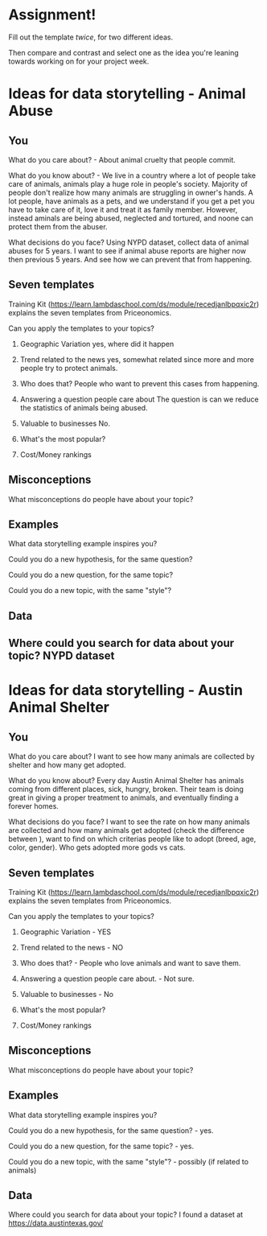 # Assignment!

Fill out the template *twice*, for two different ideas.

Then compare and contrast and select one as the idea you're leaning towards
working on for your project week.


# Ideas for data storytelling - Animal Abuse

## You

What do you care about? -
About animal cruelty that people commit.

What do you know about? - 
We live in a country where a lot of people take care of animals, animals play a huge role in people's society. Majority of people don't  realize how many animals are struggling in owner's hands. A lot people, have animals as a pets, and we understand if you get a pet you have to take care of it, love it and treat it as family member. However, instead aminals are being abused, neglected and tortured, and noone can protect them from the abuser.  


What decisions do you face?
Using NYPD dataset, collect data of animal abuses for 5 years. I want to see if animal abuse reports are higher now then previous 5 years. And see how we can prevent that from happening.

## Seven templates

Training Kit (https://learn.lambdaschool.com/ds/module/recedjanlbpqxic2r) explains the seven templates from Priceonomics.

Can you apply the templates to your topics? 

1. Geographic Variation
yes, where did it happen

2. Trend related to the news
yes, somewhat related since more and more people try to protect animals.

3. Who does that?
People who want to prevent this cases from happening.

4. Answering a question people care about
The question is can we reduce the statistics of animals being abused.

5. Valuable to businesses
No.

6. What's the most popular?


7. Cost/Money rankings


## Misconceptions

What misconceptions do people have about your topic?


## Examples

What data storytelling example inspires you?


Could you do a new hypothesis, for the same question?


Could you do a new question, for the same topic?


Could you do a new topic, with the same "style"?


## Data

Where could you search for data about your topic?
NYPD dataset
---

# Ideas for data storytelling - Austin Animal Shelter

## You

What do you care about?
I want to see how many animals are collected by shelter and how many get adopted.

What do you know about?
Every day Austin Animal Shelter has animals coming from different places, sick, hungry, broken. Their team is doing great in giving a proper treatment to animals, and eventually finding a forever homes.  

What decisions do you face?
I want to see the rate on how many animals are collected and how many animals get adopted (check the difference between ), want to find on which criterias people like to adopt (breed, age, color, gender). Who gets adopted more gods vs cats. 

## Seven templates

Training Kit (https://learn.lambdaschool.com/ds/module/recedjanlbpqxic2r) explains the seven templates from Priceonomics.

Can you apply the templates to your topics? 

1. Geographic Variation - YES


2. Trend related to the news - NO


3. Who does that? - People who love animals and want to save them.


4. Answering a question people care about. - Not sure.


5. Valuable to businesses - No


6. What's the most popular?


7. Cost/Money rankings


## Misconceptions

What misconceptions do people have about your topic?


## Examples

What data storytelling example inspires you?


Could you do a new hypothesis, for the same question? - yes.


Could you do a new question, for the same topic? - yes.


Could you do a new topic, with the same "style"? - possibly (if related to animals)


## Data

Where could you search for data about your topic?
I found a dataset at https://data.austintexas.gov/
